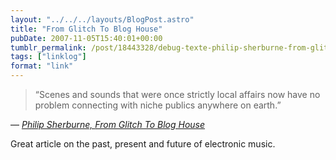 ```yaml
---
layout: "../../../layouts/BlogPost.astro"
title: "From Glitch To Blog House"
pubDate: 2007-11-05T15:40:01+00:00
tumblr_permalink: /post/18443328/debug-texte-philip-sherburne-from-glitch-to
tags: ["linklog"]
format: "link"
---
```


> &ldquo;Scenes and sounds that were once strictly local affairs now have no problem connecting with niche publics anywhere on earth.&rdquo;

— <cite>[Philip Sherburne, _From Glitch To Blog House_](https://de-bug.de/mag/philip-sherburne-from-glitch-to-blog-house/)</cite>

Great article on the past, present and future of electronic music.
